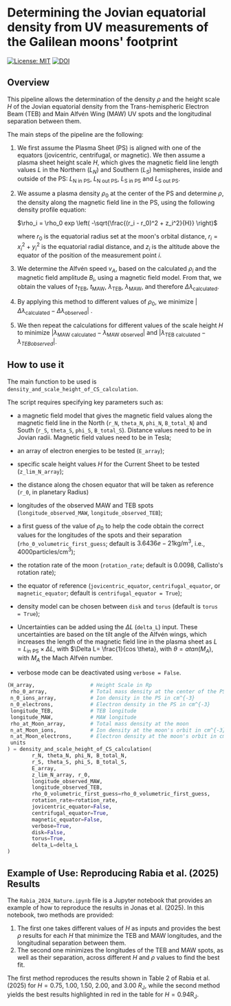# Determining the Jovian equatorial density from UV measurements of the Galilean moons' footprint

[![License: MIT](https://img.shields.io/badge/License-MIT-yellow.svg)](https://opensource.org/licenses/MIT)
[![DOI](https://zenodo.org/badge/876014209.svg)](https://zenodo.org/badge/latestdoi/876014209)


## Overview
This pipeline allows the determination of the density $\rho$ and the height scale $H$ of the Jovian equatorial density from the Trans-hemispheric Electron Beam (TEB) and Main Alfvén Wing (MAW) UV spots and the longitudinal separation between them.

The main steps of the pipeline are the following:

1. We first assume the Plasma Sheet (PS) is aligned with one of the equators (jovicentric, centrifugal, or magnetic). We then assume a plasma sheet height scale  $H$, which gives the magnetic field line length values $L$ in the Northern ($L_N$) and Southern ($L_S$) hemispheres, inside and outside of the PS: $L_\text{N in PS}$, $L_\text{N out PS}$, $L_\text{S in PS}$ and $L_\text{S out PS}$.

2. We assume a plasma density  $\rho_0$  at the center of the PS and determine $\rho$, the density along the magnetic field line in the PS, using the following density profile equation:  

   $\rho_i = \rho_0 exp \left( -\sqrt{\frac{(r_i - r_0)^2 + z_i^2}{H}} \right)$
   
   where $r_0$  is the equatorial radius set at the moon's orbital distance, $r_i = x_i^2+ y_i^2$ is the equatorial radial distance, and  $z_i$  is the altitude above the equator of the position of the measurement point $i$.

3. We determine the Alfvén speed $v_A$, based on the calculated  $\rho_i$  and the magnetic field amplitude $B_i$, using a magnetic field model. From that, we obtain the values of $t_\text{TEB}$, $t_\text{MAW}$, $\lambda_\text{TEB}$, $\lambda_\text{MAW}$, and therefore $\Delta \lambda_\text{calculated}$.

4. By applying this method to different values of $\rho_0$, we minimize $|\Delta \lambda_\text{calculated} - \Delta \lambda_\text{observed}|$ .

5. We then repeat the calculations for different values of the scale height $H$ to minimize $|\lambda_\text{MAW calculated} - \lambda_\text{MAW observed}|$  and $|\lambda_\text{TEB calculated} - \lambda_{TEB observed}|$.

## How to use it

The main function to be used is ```density_and_scale_height_of_CS_calculation```.

The script requires specifying key parameters such as:
  - a magnetic field model that gives the magnetic field values along the magnetic field line in the North (`r_N`, `theta_N`, `phi_N`, `B_total_N`) and South (`r_S`, `theta_S`, `phi_S`, `B_total_S`). Distance values need to be in Jovian radii. Magnetic field values need to be in Tesla;
  - an array of electron energies to be tested (`E_array`);
  - specific scale height values $H$ for the Current Sheet to be tested (`z_lim_N_array`);
  - the distance along the chosen equator that will be taken as reference (`r_0`, in planetary Radius)
  - longitudes of the observed MAW and TEB spots (`longitude_observed_MAW`, `longitude_observed_TEB`);
  - a first guess of the value of $\rho_0$ to help the code obtain the correct values for the longitudes of the spots and their separation (`rho_0_volumetric_first_guess`; default is $3.6436e-21 \text{kg/m}^3$, i.e., $4000 \text{particles/cm}^3$);
  - the rotation rate of the moon (`rotation_rate`; default is $0.0098$, Callisto's rotation rate);
  - the equator of reference (`jovicentric_equator`, `centrifugal_equator`, or `magnetic_equator`; default is `centrifugal_equator = True`);
  - density model can be chosen between `disk` and `torus` (default is `torus = True`);
  - Uncertainties can be added using the $\Delta L$ (`delta_L`) input. These uncertainties are based on the tilt angle of the Alfvén wings, which increases the length of the magnetic field line in the plasma sheet as $L = L_\text{in PS} \times \Delta L$, with $\Delta L= \frac{1}{cos \theta}, with $\theta = atan(M_A)$, with $M_A$ the Mach Alfvén number.

  - verbose mode can be deactivated using `verbose = False`.

```python
(H_array,                  # Height Scale in Rp
 rho_0_array,              # Total mass density at the center of the PS in kg/cm^3
 n_0_ions_array,           # Ion density in the PS in cm^{-3}
 n_0_electrons,            # Electron density in the PS in cm^{-3}
 longitude_TEB,            # TEB longitude
 longitude_MAW,            # MAW longitude
 rho_at_Moon_array,        # Total mass density at the moon
 n_at_Moon_ions,           # Ion density at the moon's orbit in cm^{-3}
 n_at_Moon_electrons,      # Electron density at the moon's orbit in cm^{-3}
 units
) = density_and_scale_height_of_CS_calculation(
        r_N, theta_N, phi_N, B_total_N,
        r_S, theta_S, phi_S, B_total_S,
        E_array,
        z_lim_N_array, r_0,
        longitude_observed_MAW,
        longitude_observed_TEB,
        rho_0_volumetric_first_guess=rho_0_volumetric_first_guess,
        rotation_rate=rotation_rate,
        jovicentric_equator=False,
        centrifugal_equator=True,
        magnetic_equator=False,
        verbose=True,
        disk=False,
        torus=True,
        delta_L=delta_L
)
```


## Example of Use: Reproducing Rabia et al. (2025) Results

The `Rabia_2024_Nature.ipynb` file is a Jupyter notebook that provides an example of how to reproduce the results in Jonas et al. (2025).
In this notebook, two methods are provided:
1. The first one takes different values of $H$ as inputs and provides the best $\rho$ results for each $H$ that minimize the TEB and MAW longitudes, and the longitudinal separation between them.
2. The second one minimizes the longitudes of the TEB and MAW spots, as well as their separation, across different $H$ and $\rho$ values to find the best fit.

The first method reproduces the results shown in Table 2 of Rabia et al. (2025) for $H=0.75$, $1.00$, $1.50$, $2.00$, and $3.00$ $R_\text{J}$​, while the second method yields the best results highlighted in red in the table for $H=0.94 \text{R}_\text{J}$​.

